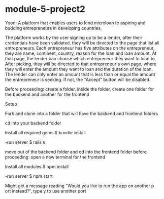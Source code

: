 # module-5-project2

Yoon: A platform that enables users to lend microloan to aspiring and budding entrepreneurs in developing countries.

The platform works by the user signing up to be a lender, after their credentials have been validated, they will be directed to the page that list all entrepreneurs. Each entrepreneur has five attributes on the entrepreneur, they are name, continent, country, reason for the loan and loan amount. At that page, the lender can choose which entrepreneur they want to loan to. After picking, they will be directed to that entrepreneur's own page, where they will enter the amount they want to loan and the duration of the loan. The lender can only enter an amount that is less than or equal the amount the entrepreneur is seeking. If not, the "Accept" button will be disabled.

Before proceeding: create a folder, inside the folder, create one folder for the backend and another for the frontend

Setup


Fork and clone into a folder that will have the backend and frontend folders

cd into your backend folder

Install all required gems
$ bundle install

-run server
$ rails s

move out of the backend folder and cd into the frontend folder
before proceeding: open a new terminal for the frontend

Install all modules 
$ npm install

-run server
$ npm start

Might get a message reading "Would you like to run the app on another p
ort instead?", type y to use another port

